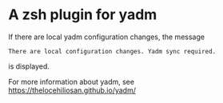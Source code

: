# A zsh plugin for yadm

If there are local yadm configuration changes, the message

```
There are local configuration changes. Yadm sync required.
```

is displayed.

For more information about yadm, see https://thelocehiliosan.github.io/yadm/

